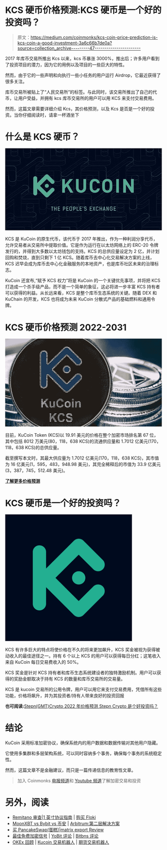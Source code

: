 # KCS 硬币价格预测:KCS 硬币是一个好的投资吗？

> 原文：<https://medium.com/coinmonks/kcs-coin-price-prediction-is-kcs-coin-a-good-investment-3a6c66b7de0a?source=collection_archive---------47----------------------->

2017 年库币交易所推出 Kcs 以来，kcs 币暴涨 3000%，推出后；许多用户看到了投资项目的潜力，因为它的用例以及项目的一些巨大的特性。

然而，由于它的一些声明和向执行一些小任务的用户运行 Airdrop，它最近获得了很多关注。

库币交易所被贴上了“人民交易所”的标签。与此同时，该交易所推出了自己的代币，让用户受益，并拥有 kcs 库币交易所的用户可以用 KCS 来支付交易费用。

然而，这篇文章需要详细介绍 Kcs，其价格预测，以及 Kcs 是否是一个好的投资。当你仔细阅读时，请拿一杯酒坐下

# 什么是 KCS 硬币？

![](img/2dbc8be5633e4ca245a0935554a76067.png)

KCS 是 KuCoin 的原生代币，该代币于 2017 年推出，作为一种利润分享代币，允许交易者从交易所中提取价值。它是作为运行在以太坊网络上的 ERC-20 令牌发行的，并得到大多数以太坊钱包的支持。KCS 的总供应量设定为 2 亿，并计划回购和焚烧，直到只剩下 1 亿 KCS。随着库币去中心化交易解决方案的上线，KCS 迟早会成为库币去中心化金融服务的本地资产，也是库币社区未来的治理标志。

KuCoin 还宣布,“赋予 KCS 权力”将是 KuCoin 的一个关键优先事项，并将把 KCS 打造成一个杀手级产品，而不是一个简单的象征，这必将进一步丰富 KCS 持有者可以获得的利益。从长远来看，KCS 是整个库币生态系统的关键。随着 DEX 和 KuChain 的开发，KCS 也将成为未来 KuCoin 分散式产品的基础燃料和通用令牌。

# KCS 硬币价格预测 2022-2031

![](img/d43778220a217628baad59b368e0409b.png)

目前，KuCoin Token (KCS)以 19.91 美元的价格在整个加密市场排名第 67 位，其中包括 8012 万美元(80，118，638 KCS)的流通供应量和 1.7012 亿美元(170，118，638 KCS)的总供应量。

截至撰写本文时，其最大供应量为 1.7012 亿美元(170，118，638 KCS)，其市值为 16 亿美元(1，595，483，948.98 美元)，其完全稀释后的市值为 33.9 亿美元(3，387，745，512.48 美元)。

[**了解更多价格预测**](https://bulliscoming.com/kcs-coin-price-prediction/)

# KCS 硬币是一个好的投资吗？

![](img/7a12a46eee518951ce25cb21aea68c4a.png)

KCS 有许多巨大的特点将使价格在不久的将来更加飙升，KCS 奖金被视为获得被动收入的最佳途径之一。持有 6 个以上 KCS 的用户可以获得每日分红；这笔收入来自 KuCoin 每日交易费收入的 50%。

KCS 奖金是针对 KCS 持有者和库币生态系统建设者的独特激励机制。用户可以获得的奖励金额取决于持有 KCS 的数量和库币交易所的交易量。

KCS 是 kucoin 交易所的公用令牌，用户可以用它来支付交易费用，凭借所有这些功能，价格将飙升，并为其投资者/持有人带来良好的投资回报

**也可阅读:**[Stepn(GMT)Crypto 2022 年价格预测 Stepn Crypto 是个好投资吗？](https://bulliscoming.com/stepngmt-crypto-price-prediction-2022/)

# 结论

KuCoin 采用标准加密协议，确保系统内的用户数据和数据传输对其他用户隐藏。

它使用多集群和多层架构系统，可以同时容纳多个事务，确保每个事务的系统稳定性。

然而，这篇文章不是金融建议，而只是一篇传递信息的教育性文章。

> 加入 Coinmonks [电报频道](https://t.me/coincodecap)和 [Youtube 频道](https://www.youtube.com/c/coinmonks/videos)了解加密交易和投资

# 另外，阅读

*   [Remitano 审查](https://coincodecap.com/remitano-review)|[1 英寸协议指南](https://coincodecap.com/1inch) | [购买 Floki](https://coincodecap.com/buy-floki-inu-token)
*   [MoonXBT vs Bybit vs 币安](https://coincodecap.com/bybit-binance-moonxbt) | [Arbitrum:第二层解决方案](https://coincodecap.com/arbitrum)
*   [买 PancakeSwap(蛋糕)](https://coincodecap.com/buy-pancakeswap)|[matrix export Review](https://coincodecap.com/matrixport-review)
*   [最佳免费加密信号](https://coincodecap.com/free-crypto-signals) | [YoBit 评论](/coinmonks/yobit-review-175464162c62) | [Bitbns 评论](/coinmonks/bitbns-review-38256a07e161)
*   [OKEx 回顾](/coinmonks/okex-review-6b369304110f) | [Kucoin 交易机器人](/coinmonks/kucoin-trading-bot-automate-your-trades-8cf0ca2138e0) | [期货交易机器人](/coinmonks/futures-trading-bots-5a282ccee3f5)